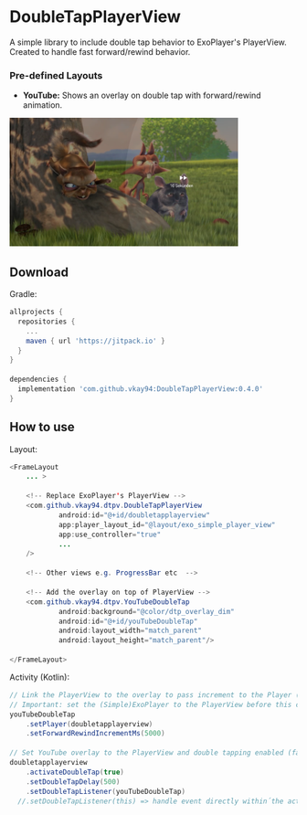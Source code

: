 DoubleTapPlayerView
=====

A simple library to include double tap behavior to ExoPlayer's PlayerView. Created to handle fast forward/rewind behavior.

### Pre-defined Layouts
 
* **YouTube:** Shows an overlay on double tap with forward/rewind animation.
<img src="github/youtube_preview.png" alt="drawing" width="400"/>

Download
--------
Gradle:

```gradle
allprojects {
  repositories {
    ...
    maven { url 'https://jitpack.io' }
  }
}

dependencies {
  implementation 'com.github.vkay94:DoubleTapPlayerView:0.4.0'
}
```

How to use
-------------------

Layout:

```java
<FrameLayout
    ... >

    <!-- Replace ExoPlayer's PlayerView -->
    <com.github.vkay94.dtpv.DoubleTapPlayerView
            android:id="@+id/doubletapplayerview"
            app:player_layout_id="@layout/exo_simple_player_view"
            app:use_controller="true"
            ...
    />

    <!-- Other views e.g. ProgressBar etc  -->

    <!-- Add the overlay on top of PlayerView -->
    <com.github.vkay94.dtpv.YouTubeDoubleTap
            android:background="@color/dtp_overlay_dim"
            android:id="@+id/youTubeDoubleTap"
            android:layout_width="match_parent"
            android:layout_height="match_parent"/>

</FrameLayout>
```

Activity (Kotlin): 

```java
// Link the PlayerView to the overlay to pass increment to the Player (seekTo)
// Important: set the (Simple)ExoPlayer to the PlayerView before this call
youTubeDoubleTap
    .setPlayer(doubletapplayerview)
    .setForwardRewindIncrementMs(5000)

// Set YouTube overlay to the PlayerView and double tapping enabled (false by default)
doubletapplayerview
    .activateDoubleTap(true)
    .setDoubleTapDelay(500)
    .setDoubleTapListener(youTubeDoubleTap)
  //.setDoubleTapListener(this) => handle event directly within´the activity
```